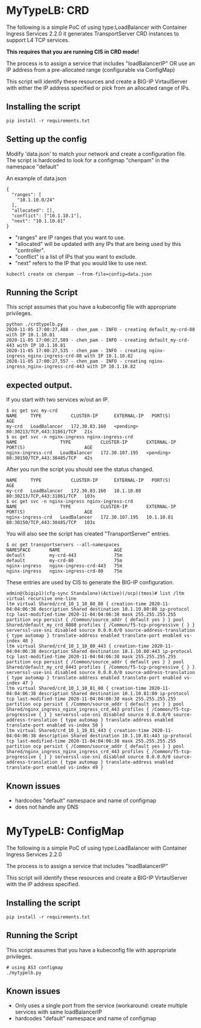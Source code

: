 # MyTypeLB: CRD

The following is a simple PoC of using type:LoadBalancer with
Container Ingress Services 2.2.0 it generates TransportServer
CRD instances to support L4 TCP services.

**This requires that you are running CIS in CRD mode!**

The process is to assign a service that includes "loadBalancerIP" OR use an IP address from a pre-allocated range (configurable via ConfigMap)

This script will identify these resources and create a BIG-IP
VirtaulServer with either the  IP address specified or pick from
an allocated range of IPs.

## Installing the script

```
pip install -r requirements.txt
```
## Setting up the config

Modify 'data.json' to match your network and create a configuration file.
The script is hardcoded to look for a configmap "chenpam" in the namespace
"default"

An example of data.json
```
{
  "ranges": [
    "10.1.10.0/24"
  ],
  "allocated": [],
  "conflict": ["10.1.10.1"],
  "next": "10.1.10.81"
}
```
* "ranges" are IP ranges that you want to use.  
* "allocated" will be updated with any IPs that are being used by this "controller".
* "conflict" is a list of IPs that you want to exclude.
* "next" refers to the IP that you would like to use next.

```
kubectl create cm chenpam --from-file=config=data.json
```

## Running the Script

This script assumes that you have a kubeconfig file with
appropriate privileges.

```
python ./crdtypelb.py
2020-11-05 17:00:27,488 - chen_pam - INFO - creating default_my-crd-80 with IP 10.1.10.81
2020-11-05 17:00:27,509 - chen_pam - INFO - creating default_my-crd-443 with IP 10.1.10.81
2020-11-05 17:00:27,535 - chen_pam - INFO - creating nginx-ingress_nginx-ingress-crd-80 with IP 10.1.10.82
2020-11-05 17:00:27,557 - chen_pam - INFO - creating nginx-ingress_nginx-ingress-crd-443 with IP 10.1.10.82
```

## expected output.

If you start with two services w/out an IP.

```
$ oc get svc my-crd
NAME     TYPE           CLUSTER-IP      EXTERNAL-IP   PORT(S)                      AGE
my-crd   LoadBalancer   172.30.83.160   <pending>     80:30213/TCP,443:31861/TCP   21s
$ oc get svc -n nginx-ingress nginx-ingress-crd
NAME                TYPE           CLUSTER-IP       EXTERNAL-IP   PORT(S)                      AGE
nginx-ingress-crd   LoadBalancer   172.30.107.195   <pending>     80:30150/TCP,443:30485/TCP   42s
```
After you run the script you should see the status changed.
```$ oc get svc my-crd
NAME     TYPE           CLUSTER-IP      EXTERNAL-IP   PORT(S)                      AGE
my-crd   LoadBalancer   172.30.83.160   10.1.10.80    80:30213/TCP,443:31861/TCP   103s
$ oc get svc -n nginx-ingress nginx-ingress-crd
NAME                TYPE           CLUSTER-IP       EXTERNAL-IP   PORT(S)                      AGE
nginx-ingress-crd   LoadBalancer   172.30.107.195   10.1.10.81    80:30150/TCP,443:30485/TCP   103s
```
You will also see the script has created "TransportServer" entries.
```
$ oc get transportservers --all-namespaces
NAMESPACE       NAME                    AGE
default         my-crd-443              75m
default         my-crd-80               75m
nginx-ingress   nginx-ingress-crd-443   75m
nginx-ingress   nginx-ingress-crd-80    75m
```
These entries are used by CIS to generate the BIG-IP configuration.
```
admin@(bigip1)(cfg-sync Standalone)(Active)(/ocp)(tmos)# list /ltm virtual recursive one-line
ltm virtual Shared/crd_10_1_10_80_80 { creation-time 2020-11-04:04:06:38 description Shared destination 10.1.10.80:80 ip-protocol tcp last-modified-time 2020-11-04:04:06:38 mask 255.255.255.255 partition ocp persist { /Common/source_addr { default yes } } pool Shared/default_my_crd_8080 profiles { /Common/f5-tcp-progressive { } } serverssl-use-sni disabled source 0.0.0.0/0 source-address-translation { type automap } translate-address enabled translate-port enabled vs-index 48 }
ltm virtual Shared/crd_10_1_10_80_443 { creation-time 2020-11-04:04:06:38 description Shared destination 10.1.10.80:443 ip-protocol tcp last-modified-time 2020-11-04:04:06:38 mask 255.255.255.255 partition ocp persist { /Common/source_addr { default yes } } pool Shared/default_my_crd_8443 profiles { /Common/f5-tcp-progressive { } } serverssl-use-sni disabled source 0.0.0.0/0 source-address-translation { type automap } translate-address enabled translate-port enabled vs-index 47 }
ltm virtual Shared/crd_10_1_10_81_80 { creation-time 2020-11-04:04:06:38 description Shared destination 10.1.10.81:80 ip-protocol tcp last-modified-time 2020-11-04:04:06:38 mask 255.255.255.255 partition ocp persist { /Common/source_addr { default yes } } pool Shared/nginx_ingress_nginx_ingress_crd_443 profiles { /Common/f5-tcp-progressive { } } serverssl-use-sni disabled source 0.0.0.0/0 source-address-translation { type automap } translate-address enabled translate-port enabled vs-index 50 }
ltm virtual Shared/crd_10_1_10_81_443 { creation-time 2020-11-04:04:06:38 description Shared destination 10.1.10.81:443 ip-protocol tcp last-modified-time 2020-11-04:04:06:38 mask 255.255.255.255 partition ocp persist { /Common/source_addr { default yes } } pool Shared/nginx_ingress_nginx_ingress_crd_443 profiles { /Common/f5-tcp-progressive { } } serverssl-use-sni disabled source 0.0.0.0/0 source-address-translation { type automap } translate-address enabled translate-port enabled vs-index 49 }
```


## Known issues

* hardcodes "default" namespace and name of configmap
* does not handle any DNS 

# MyTypeLB: ConfigMap

The following is a simple PoC of using type:LoadBalancer with
Container Ingress Services 2.2.0

The process is to assign a service that includes "loadBalancerIP"

This script will identify these resources and create a BIG-IP
VirtaulServer with the IP address specified.

## Installing the script

```
pip install -r requirements.txt
```

## Running the Script

This script assumes that you have a kubeconfig file with
appropriate privileges.

```
# using AS3 configmap
./mytypelb.py
```

## Known issues

* Only uses a single port from the service (workaround: create multiple services with same loadBalancerIP 
* hardcodes "default" namespace and name of configmap
